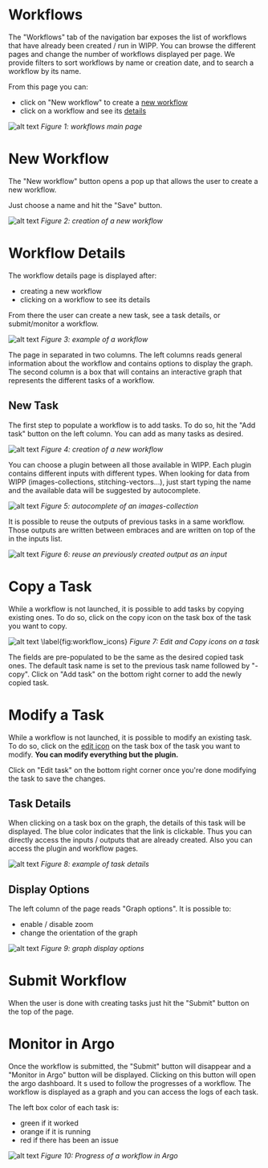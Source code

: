# Workflows

The "Workflows" tab of the navigation bar exposes the list of workflows that have already been created / run in WIPP.
You can browse the different pages and change the number of workflows displayed per page. 
We provide filters to sort workflows by name or creation date, and to search a workflow by its name.

From this page you can:
* click on "New workflow" to create a [new workflow](#new-workflow)
* click on a workflow and see its [details](#workflow-details)

![alt text](workflow_list.png)
*Figure 1: workflows main page*

# New Workflow

The "New workflow" button opens a pop up that allows the user to create a new workflow.

Just choose a name and hit the "Save" button.

![alt text](new_workflow.png)
*Figure 2: creation of a new workflow*


# Workflow Details

The workflow details page is displayed after:
* creating a new workflow
* clicking on a workflow to see its details

From there the user can create a new task, see a task details, or submit/monitor a workflow.

![alt text](workflow_detail.png)
*Figure 3: example of a workflow*

The page in separated in two columns. The left columns reads general information about the workflow and contains options to display the graph.
The second column is a box that will contains an interactive graph that represents the different tasks of a workflow.


## New Task
The first step to populate a workflow is to add tasks. To do so, hit the "Add task" button on the left column.
You can add as many tasks as desired.

![alt text](new_task_plugin.png)
*Figure 4: creation of a new workflow*

You can choose a plugin between all those available in WIPP. 
Each plugin contains different inputs with different types. 
When looking for data from WIPP (images-collections, stitching-vectors...), just start typing the name and the available data will be suggested by autocomplete. 

![alt text](new_task_autocomplete.png)
*Figure 5: autocomplete of an images-collection*

It is possible to reuse the outputs of previous tasks in a same workflow. Those outputs are written between embraces and are written on top of the in the inputs list.

![alt text](workflow_reuse_outputs.png)
*Figure 6: reuse an previously created output as an input*


# Copy a Task
While a workflow is not launched, it is possible to add tasks by copying existing ones.
To do so, click on the copy icon on the task box of the task you want to copy.

![alt text \label{fig:workflow_icons}](workflow_task_icons.png)
*Figure 7: Edit and Copy icons on a task*

The fields are pre-populated to be the same as the desired copied task ones.
The default task name is set to the previous task name followed by "-copy". 
Click on "Add task" on the bottom right corner to add the newly copied task.


# Modify a Task
While a workflow is not launched, it is possible to modify an existing task.
To do so, click on the [edit icon](#copy-a-task) on the task box of the task you want to modify. 
**You can modify everything but the plugin.**

Click on "Edit task" on the bottom right corner once you're done modifying the task to save the changes.


## Task Details
When clicking on a task box on the graph, the details of this task will be displayed.
The blue color indicates that the link is clickable. Thus you can directly access the inputs / outputs that are already created.
Also you can access the plugin and workflow pages. 

![alt text](task_details.png)
*Figure 8: example of task details*

## Display Options

The left column of the page reads "Graph options". It is possible to: 
* enable / disable zoom
* change the orientation of the graph

![alt text](display_options.png)
*Figure 9: graph display options*


# Submit Workflow

When the user is done with creating tasks just hit the "Submit" button on the top of the page.

# Monitor in Argo

Once the workflow is submitted, the "Submit" button will disappear and a "Monitor in Argo" button will be displayed.
Clicking on this button will open the argo dashboard. It s used to follow the progresses of a workflow. 
The workflow is displayed as a graph and you can access the logs of each task.

The left box color of each task is: 
* green if it worked
* orange if it is running
* red if there has been an issue


![alt text](argo.png)
*Figure 10: Progress of a workflow in Argo*